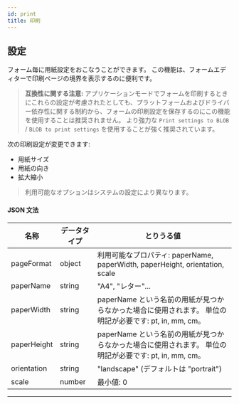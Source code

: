 ```yaml
---
id: print
title: 印刷
---
```


## 設定

フォーム毎に用紙設定をおこなうことができます。 この機能は、フォームエディターで印刷ページの境界を表示するのに便利です。

> **互換性に関する注意:** アプリケーションモードでフォームを印刷するときにこれらの設定が考慮されたとしても、プラットフォームおよびドライバー依存性に関する制約から、フォームの印刷設定を保存するのにこの機能を使用することは推奨されません。 より強力な `Print settings to BLOB` / `BLOB to print settings` を使用することが強く推奨されています。

次の印刷設定が変更できます:

- 用紙サイズ
- 用紙の向き
- 拡大縮小

> 利用可能なオプションはシステムの設定により異なります。

#### JSON 文法

| 名称          | データタイプ | とりうる値                                                                              |
| ----------- | ------ | ---------------------------------------------------------------------------------- |
| pageFormat  | object | 利用可能なプロパティ: paperName, paperWidth, paperHeight, orientation, scale |
| paperName   | string | "A4", "レター"...                     |
| paperWidth  | string | paperName という名前の用紙が見つからなかった場合に使用されます。 単位の明記が必要です: pt, in, mm, cm。  |
| paperHeight | string | paperName という名前の用紙が見つからなかった場合に使用されます。 単位の明記が必要です: pt, in, mm, cm。  |
| orientation | string | "landscape" (デフォルトは "portrait")                                 |
| scale       | number | 最小値: 0                                                             |

---
